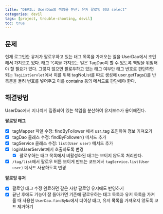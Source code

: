 ```yaml
---
title: "DEVIL: UserDao의 책임을 분산: 유저 팔로잉 정보 select"
categories: devil
tags: [project, trouble-shooting, devil]
toc: true
---
```



## 문제

현재 로그인한 유저가 팔로우하고 있는 태그 목록을 가져오는 일을 UserDao에서 조인해서 가져오고 있다. 태그 목록을 가져오는 일은 TagDao이 할 수 있도록 책임을 위임해야 할 필요가 있다. 그렇지 않으면 팔로우하고 있는 태그 여부만 태그 번호로 판단하면 되는 `TagListServlet`에서 이를 위해 tagNoList를 따로 생성해 user.getTags()를 반복문을 돌려 번호를 넣어주고 이를 contains 등의 메서드로 판단해야 한다.

## 해결방법

UserDao에서 지나치게 집중되어 있는 책임을 분산하여 유지보수가 용이해진다.

**팔로잉 태그**

- [x] tagMapper 파일 수정: findByFollower 에서 usr_tag 조인하여 정보 가져오기 
- [x] tagDao 클래스 수정: findByFollower() 메서드 추가
- [x] tagService 클래스 수정: `list(User user)` 메서드 추가
- [x] loginUserServlet에서 호출하도록 변경
  - [x] 팔로우하는 태그 목록에서 비활성화된 태그는 보이지 않도록 처리한다.
- [x] `/tag/list`에서 팔로우 버튼 보이게 만드는 코드에서 `tagService.list(User user)` 메서드 사용하도록 변경 

**팔로잉 유저**

- [x] 팔로잉 태그 수정 완료하면 같은 사항 팔로잉 유저에도 반영하기
- [x] 끝난 후에도 기능이 잘 돌아가면 기존에 팔로우하는 태그 목록과 유저 목록을 가져올 때 사용한 `UserDao.findByNo`에서 더이상 태그, 유저 목록을 가져오지 않도록 코드 제거하기